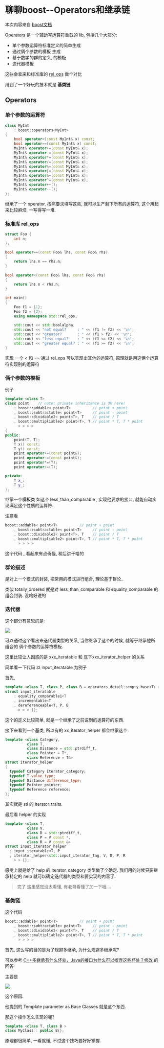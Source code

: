 # 聊聊boost--Operators和继承链

本次内容来自 [boost文档](https://www.boost.org/doc/libs/1_72_0/libs/utility/operators.htm) 

Operators 是一个辅助写运算符重载的 lib, 包括几个大部分: 

* 单个参数运算符标准定义的简单生成
* 通过俩个参数的模板 生成
* 基于数学的群的定义, 的模板
* 迭代器模板

这些会拿来和标准库的 [rel_ops](https://en.cppreference.com/w/cpp/utility/rel_ops/operator_cmp) 做个对比

用到了一个好玩的技术就是 **基类链**

## Operators

### 单个参数的运算符

```c++
class MyInt
    : boost::operators<MyInt>
{
    bool operator<(const MyInt& x) const;
    bool operator==(const MyInt& x) const;
    MyInt& operator+=(const MyInt& x);
    MyInt& operator-=(const MyInt& x);
    MyInt& operator*=(const MyInt& x);
    MyInt& operator/=(const MyInt& x);
    MyInt& operator%=(const MyInt& x);
    MyInt& operator|=(const MyInt& x);
    MyInt& operator&=(const MyInt& x);
    MyInt& operator^=(const MyInt& x);
    MyInt& operator++();
    MyInt& operator--();
};
```

继承了一个 operator<T>, 按照要求填写这些, 就可以生产剩下所有的运算符, 这个用起来比较麻烦, 一写得写一堆.

### 标准库 rel_ops

```c++
struct Foo {
    int n;
};
 
bool operator==(const Foo& lhs, const Foo& rhs)
{
    return lhs.n == rhs.n;
}
 
bool operator<(const Foo& lhs, const Foo& rhs)
{
    return lhs.n < rhs.n;
}
 
int main()
{
    Foo f1 = {1};
    Foo f2 = {2};
    using namespace std::rel_ops;
 
    std::cout << std::boolalpha;
    std::cout << "not equal?     : " << (f1 != f2) << '\n';
    std::cout << "greater?       : " << (f1 > f2) << '\n';
    std::cout << "less equal?    : " << (f1 <= f2) << '\n';
    std::cout << "greater equal? : " << (f1 >= f2) << '\n';
}
```

实现 一个 < 和 == 通过 rel_ops 可以实现出其他的运算符, 原理就是用这俩个运算符实现别的运算符

### 俩个参数的模板

例子

```c++
template <class T>
class point    // note: private inheritance is OK here!
    : boost::addable< point<T>          // point + point
    , boost::subtractable< point<T>     // point - point
    , boost::dividable2< point<T>, T    // point / T
    , boost::multipliable2< point<T>, T // point * T, T * point
      > > > >
{
public:
    point(T, T);
    T x() const;
    T y() const;
    point operator+=(const point&);
    point operator-=(const point&);
    point operator*=(T);
    point operator/=(T);

private:
    T x_;
    T y_;
};
```

继承一个模板类  如这个 less_than_comparable<T> , 实现他要求的接口, 就能自动实现满足这个性质的运算符..

注意看

```c++
boost::addable< point<T>          // point + point
    , boost::subtractable< point<T>     // point - point
    , boost::dividable2< point<T>, T    // point / T
    , boost::multipliable2< point<T>, T // point * T, T * point
      > > > >
```

这个代码 , 看起来有点奇怪, 稍后讲干啥的

### 群论描述

是对上一个模式的封装, 把常用的模式进行组合, 理论基于群论..

类似 totally_ordered<T> 就是对 less_than_comparable 和 equality_comparable 的组合封装. 没啥好说的

### 迭代器

这个部分有意思的是:

![](https://gitee.com/IcyCC/PicHouse/raw/master/assests/20200108123650.png)

可以通过这个看出来迭代器类型的关系, 当你继承了这个的时候, 就等于继承他所组合的 俩个参数的运算符模板.

这里比较让人困惑的是 xxx_iteratable 和 底下xxx_iterator_helper 的关系

简单看一下代码 以 input_iteratable 为例子

首先, 

```c++
template <class T, class P, class B = operators_detail::empty_base<T> >
struct input_iteratable
    : equality_comparable1<T
    , incrementable<T
    , dereferenceable<T, P, B
      > > > {};
```

这个的定义比较简单, 就是一个继承了之前说到的运算符的东西.

接下来看到一个基类, 所以有的 xx_iterator_helper 都会继承这个

```c++
template <class Category,
          class T,
          class Distance = std::ptrdiff_t,
          class Pointer = T*,
          class Reference = T&>
struct iterator_helper
{
  typedef Category iterator_category;
  typedef T value_type;
  typedef Distance difference_type;
  typedef Pointer pointer;
  typedef Reference reference;
};
```

其实就是 stl 的 iterator_traits.

最后看 helper 的实现

```c++
template <class T,
          class V,
          class D = std::ptrdiff_t,
          class P = V const *,
          class R = V const &>
struct input_iterator_helper
  : input_iteratable<T, P
  , iterator_helper<std::input_iterator_tag, V, D, P, R
    > > {};
```

感觉上就是给了 help 的 iterator_category 类型做了个确定. 我们用的时候只要继承特定的 help 就可以确定迭代器的类型和要实现的内容了.

> 完了 这里感觉没太看懂, 有老哥看懂了加一下哦....


### 基类链

这个代码


```c++
boost::addable< point<T>          // point + point
    , boost::subtractable< point<T>     // point - point
    , boost::dividable2< point<T>, T    // point / T
    , boost::multipliable2< point<T>, T // point * T, T * point
      > > > >
```

首先, 这么写的目的是为了规避多继承, 为什么规避多继承呢?

可以参考 [C++多继承有什么坏处，Java的接口为什么可以摈弃这些坏处？修改](https://www.zhihu.com/question/31377101/answer/404546399) 的回答

主要是

![](https://gitee.com/IcyCC/PicHouse/raw/master/assests/20200108130000.png)

这个原因.

他提到的 Template parameter as Base Classes 就是这个东西.


那这个操作怎么实现的呢?

```C++
template <class T, class B >
class MyClass : public B{}; 
```

原理都很简单, 一看就懂, 不过这个技巧要好好掌握.



